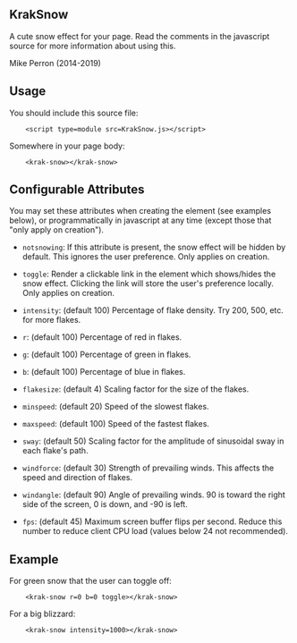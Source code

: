 KrakSnow
--------

A cute snow effect for your page. Read the comments in the javascript
source for more information about using this.

Mike Perron (2014-2019)

Usage
-----

You should include this source file:
```
	<script type=module src=KrakSnow.js></script>
```

Somewhere in your page body:
```
	<krak-snow></krak-snow>
```


Configurable Attributes
-----------------------

You may set these attributes when creating the element (see examples below), or
programmatically in javascript at any time (except those that "only apply on
creation").

- `notsnowing`: If this attribute is present, the snow effect will be hidden by default. This ignores the user preference. Only applies on creation.

- `toggle`: Render a clickable link in the <krak-snow> element which shows/hides the snow effect. Clicking the link will store the user's preference locally. Only applies on creation.

- `intensity`: (default 100) Percentage of flake density. Try 200, 500, etc. for more flakes.

- `r`: (default 100) Percentage of red in flakes.
- `g`: (default 100) Percentage of green in flakes.
- `b`: (default 100) Percentage of blue in flakes.

- `flakesize`: (default 4) Scaling factor for the size of the flakes.

- `minspeed`: (default 20) Speed of the slowest flakes.
- `maxspeed`: (default 100) Speed of the fastest flakes.

- `sway`: (default 50) Scaling factor for the amplitude of sinusoidal sway in each flake's path.

- `windforce`: (default 30) Strength of prevailing winds. This affects the speed and direction of flakes.
- `windangle`: (default 90) Angle of prevailing winds. 90 is toward the right side of the screen, 0 is down, and -90 is left.

- `fps`: (default 45) Maximum screen buffer flips per second. Reduce this number to reduce client CPU load (values below 24 not recommended).


Example
-------

For green snow that the user can toggle off:

```
	<krak-snow r=0 b=0 toggle></krak-snow>
```

For a big blizzard:
```
	<krak-snow intensity=1000></krak-snow>
```
